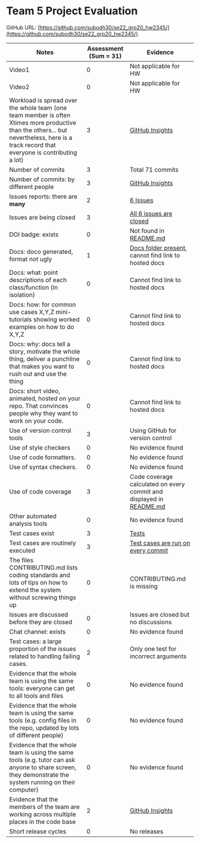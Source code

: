 # Team 5 Project Evaluation
GitHub URL: [https://github.com/subodh30/se22_grp20_hw2345/](https://github.com/subodh30/se22_grp20_hw2345/)

|Notes|Assessment (Sum = 31)|Evidence|
|-----|----------|--------|
|Video1|0|Not applicable for HW|
|Video2|0|Not applicable for HW|
|Workload is spread over the whole team (one team member is often Xtimes more productive than the others... but nevertheless, here is a track record that everyone is contributing a lot)|3|[GitHub Insights](https://github.com/subodh30/se22_grp20_hw2345/graphs/contributors)|
|Number of commits|3|Total 71 commits|
|Number of commits: by different people|3|[GitHub Insights](https://github.com/subodh30/se22_grp20_hw2345/graphs/contributors)|
|Issues reports: there are **many**|2|[6 Issues](https://github.com/subodh30/se22_grp20_hw2345/issues?q=is%3Aissue)|
|Issues are being closed|3|[All 6 issues are closed](https://github.com/subodh30/se22_grp20_hw2345/issues?q=is%3Aissue+is%3Aclosed)|
|DOI badge: exists|0|Not found in [README.md](https://github.com/subodh30/se22_grp20_hw2345/blob/master/README.md)|
|Docs: doco generated, format not ugly |1|[Docs folder present](https://github.com/subodh30/se22_grp20_hw2345/tree/master/docs), cannot find link to hosted docs|
|Docs: what: point descriptions of each class/function (in isolation) |0|Cannot find link to hosted docs|
|Docs: how: for common use cases X,Y,Z mini-tutorials showing worked examples on how to do X,Y,Z|0|Cannot find link to hosted docs|
|Docs: why: docs tell a story, motivate the whole thing, deliver a punchline that makes you want to rush out and use the thing|0|Cannot find link to hosted docs|
|Docs: short video, animated, hosted on your repo. That convinces people why they want to work on your code.|0|Cannot find link to hosted docs|
|Use of version control tools|3|Using GitHub for version control|
|Use of style checkers |0|No evidence found|
|Use of code formatters. |0|No evidence found|
|Use of syntax checkers. |0|No evidence found|
|Use of code coverage |3|Code coverage calculated on every commit and displayed in [README.md](https://github.com/subodh30/se22_grp20_hw2345/blob/master/README.md)|
|Other automated analysis tools|0|No evidence found|
|Test cases exist|3|[Tests](https://github.com/subodh30/se22_grp20_hw2345/tree/master/src/test)|
|Test cases are routinely executed|3|[Test cases are run on every commit](https://github.com/subodh30/se22_grp20_hw2345/blob/master/.github/workflows/main.yml)|
|The files CONTRIBUTING.md lists coding standards and lots of tips on how to extend the system without screwing things up|0|CONTRIBUTING.md is missing|
|Issues are discussed before they are closed|0|Issues are closed but no discussions|
|Chat channel: exists|0|No evidence found|
|Test cases: a large proportion of the issues related to handling failing cases.|2|Only one test for incorrect arguments|
|Evidence that the whole team is using the same tools: everyone can get to all tools and files|0|No evidence found|
|Evidence that the whole team is using the same tools (e.g. config files in the repo, updated by lots of different people)|0|No evidence found|
|Evidence that the whole team is using the same tools (e.g. tutor can ask anyone to share screen, they demonstrate the system running on their computer)|0|No evidence found|
|Evidence that the members of the team are working across multiple places in the code base|2|[GitHub Insights](https://github.com/subodh30/se22_grp20_hw2345/graphs/contributors)|
|Short release cycles |0|No releases|
